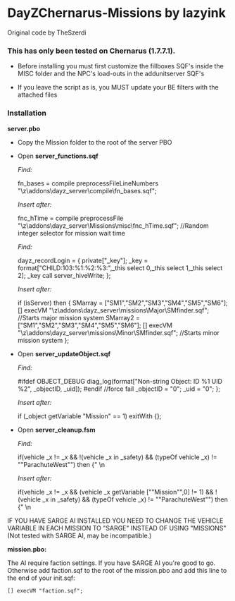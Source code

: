 DayZChernarus-Missions by lazyink
=============
Original code by TheSzerdi

<h3>This has only been tested on Chernarus (1.7.7.1).</h3>  

 * Before installing you must first customize the fillboxes SQF's inside the MISC folder and the NPC's load-outs in the addunitserver SQF's 
 
 * If you leave the script as is, you MUST update your BE filters with the attached files


<h3>Installation</h3>

<b>server.pbo</b>

 * Copy the Mission folder to the root of the server PBO

 * Open <b>server_functions.sqf</b>

	<i>Find:</i>

	fn_bases = compile preprocessFileLineNumbers "\z\addons\dayz_server\compile\fn_bases.sqf";
	
	<i>Insert after:</i>
	
	fnc_hTime = compile preprocessFile "\z\addons\dayz_server\Missions\misc\fnc_hTime.sqf"; //Random integer selector for mission wait time
	
	<i>Find:</i>
	
	dayz_recordLogin = {
	private["_key"];
	_key = format["CHILD:103:%1:%2:%3:",_this select 0,_this select 1,_this select 2];
	_key call server_hiveWrite;
	};
	
	<i>Insert after:</i>
	
	if (isServer) then { 
	SMarray = ["SM1","SM2","SM3","SM4","SM5","SM6"];
    [] execVM "\z\addons\dayz_server\missions\Major\SMfinder.sqf"; //Starts major mission system
    SMarray2 = ["SM1","SM2","SM3","SM4","SM5","SM6"];
    [] execVM "\z\addons\dayz_server\missions\Minor\SMfinder.sqf"; //Starts minor mission system
	};

 * Open <b>server_updateObject.sqf</b>
	
	<i>Find:</i>
	
    #ifdef OBJECT_DEBUG
    diag_log(format["Non-string Object: ID %1 UID %2", _objectID, _uid]);
	#endif
    //force fail
    _objectID = "0";
    _uid = "0";
	};
	
	<i>Insert after:</i>  
	
    if (_object getVariable "Mission" == 1) exitWith {};
	

 * Open <b>server_cleanup.fsm</b>
 
	<i>Find:</i>  
 
    if(vehicle _x != _x && !(vehicle _x in _safety) && (typeOf vehicle _x) != ""ParachuteWest"") then {" \n

	<i>Insert after:</i>  
	
    if(vehicle _x != _x && (vehicle _x getVariable [""Mission"",0] != 1) && !(vehicle _x in _safety) && (typeOf vehicle _x) != ""ParachuteWest"") then {" \n

	
IF YOU HAVE SARGE AI INSTALLED YOU NEED TO CHANGE THE VEHICLE VARIABLE IN EACH MISSION TO "SARGE" INSTEAD OF USING "MISSIONS" (Not tested with SARGE AI, may be incompatible.)


<b>mission.pbo:</b>

The AI require faction settings. If you have SARGE AI you're good to go. Otherwise add faction.sqf to the root of the mission.pbo and add this line to the end of your init.sqf:  

    [] execVM "faction.sqf";
	

	

